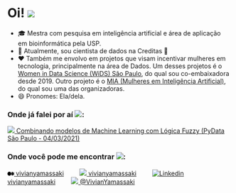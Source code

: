 # Oi! <img src="https://emojis.slackmojis.com/emojis/images/1536351075/4594/blob-wave.gif?1536351075" width="50"/>
<!--
**vivianyamassaki/vivianyamassaki** is a ✨ _special_ ✨ repository because its `README.md` (this file) appears on your GitHub profile.

Here are some ideas to get you started:

- 🔭 I’m currently working on ...
- 🌱 I’m currently learning ...
- 👯 I’m looking to collaborate on ...
- 🤔 I’m looking for help with ...
- 💬 Ask me about ...
- 📫 How to reach me: ...
- 😄 Pronouns: ...
- ⚡ Fun fact: ...
-->

- 🎓 Mestra com pesquisa em inteligência artificial e área de aplicação em bioinformática pela USP.
- 🔭 Atualmente, sou cientista de dados na Creditas 💚
- ❤️ Também me envolvo em projetos que visam incentivar mulheres em tecnologia, principalmente na área de Dados. Um desses projetos é o [Women in Data Science (WiDS) São Paulo](https://www.instagram.com/wids_sp/), do qual sou co-embaixadora desde 2019. Outro projeto é o [MIA (Mulheres em Inteligência Artificial)](https://www.instagram.com/mulheres.em.ia/), do qual sou uma das organizadoras. 
- 😄 Pronomes: Ela/dela.

### Onde já falei por aí <img src="https://emojis.slackmojis.com/emojis/images/1500425901/2646/allo-happy.gif?1500425901" width="30"/>:

[<img src="https://emojis.slackmojis.com/emojis/images/1487135004/1757/youtube.png?1487135004" width="15"/> Combinando modelos de Machine Learning com Lógica Fuzzy (PyData São Paulo - 04/03/2021)](https://youtu.be/mTPlV-pzCnM)

### Onde você pode me encontrar <img src="https://emojis.slackmojis.com/emojis/images/1613436254/13163/star_wave.gif?1613436254" width="30"/>:

[<img src="https://github.com/Medium/medium-logos/blob/master/03_Symbol/01_Black/SVG/Medium_Symbol_NoPadding.svg" width="15"/> vivianyamassaki](https://vivianyamassaki.medium.com/)&nbsp;&nbsp;&nbsp;&nbsp;&nbsp;&nbsp;&nbsp;&nbsp;
[<img src="https://cdn4.iconfinder.com/data/icons/logos-and-brands/512/189_Kaggle_logo_logos-512.png" width="15"/> vivianyamassaki](https://www.kaggle.com/vivianyamassaki)&nbsp;&nbsp;&nbsp;&nbsp;&nbsp;&nbsp;&nbsp;&nbsp;
[![Linkedin](https://i.stack.imgur.com/gVE0j.png) vivianyamassaki](https://www.linkedin.com/in/vivianyamassaki/)&nbsp;&nbsp;&nbsp;&nbsp;&nbsp;&nbsp;&nbsp;&nbsp;
[<img src="https://emojis.slackmojis.com/emojis/images/1450733056/231/twitter.png?1450733056" width="15"/> @VivianYamassaki](https://twitter.com/vivianyamassaki)


